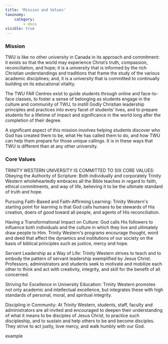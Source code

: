 ```yaml
---
title: 'Mission and Values'
taxonomy:
    category:
        - docs
visible: true
---
```



### Mission
TWU is like no other university in Canada in its approach and commitment: it exists so that the world may experience Christ’s truth, compassion, reconciliation, and hope; it is a university that is informed by the rich Christian understandings and traditions that frame the study of the various academic disciplines; and, it is a university that is committed to continually building on its educational vitality.

The TWU FAR Centres exist to guide students through online and face-to-face classes, to foster a sense of belonging as students engage in the culture and community of TWU, to instill Godly Christian leadership principles and practices into every facet of students’ lives, and to prepare students for a lifetime of impact and significance in the world long after the completion of their degree.

A significant aspect of this mission involves helping students discover who God has created them to be, what He has called them to do, and how TWU can help them prepare for those unique callings. It is in these ways that TWU is different than at any other university.

### Core Values
TRINITY WESTERN UNIVERSITY IS COMMITTED TO SIX CORE VALUES:
Obeying the Authority of Scripture: Both individually and corporately Trinity Western wholeheartedly embraces all the Bible teaches in regard to faith, ethical commitments, and way of life, believing it to be the ultimate standard of truth and hope.

Pursuing Faith-Based and Faith-Affirming Learning: Trinity Western's starting point for learning is that God calls humans to be stewards of His creation, doers of good toward all people, and agents of His reconciliation.

Having a Transformational Impact on Culture: God calls His followers to influence both individuals and the culture in which they live and ultimately draw people to Him. Trinity Western's programs encourage thought, word and deed that affect the dynamics and institutions of our society on the basis of biblical principles such as justice, mercy and hope.

Servant Leadership as a Way of Life: Trinity Western strives to teach and to embody the pattern of servant leadership exemplified by Jesus Christ. Professors, administrators and students seek to motivate and mobilize each other to think and act with creativity, integrity, and skill for the benefit of all concerned.

Striving for Excellence in University Education: Trinity Western promotes not only academic and intellectual excellence, but integrates these with high standards of personal, moral, and spiritual integrity.

Discipling in Community: At Trinity Western, students, staff, faculty and administrators are all invited and encouraged to deepen their understanding of what it means to be disciples of Jesus Christ, to practice such discipleship, and to sustain and help others to be and become disciples. They strive to act justly, love mercy, and walk humbly with our God.

example
